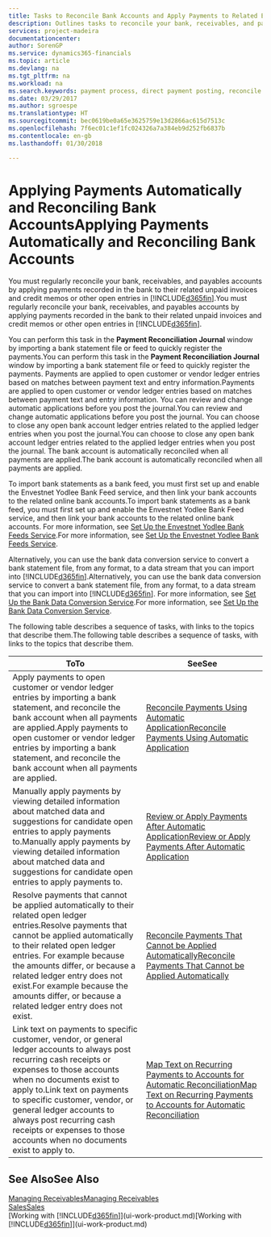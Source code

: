 ```yaml
---
title: Tasks to Reconcile Bank Accounts and Apply Payments to Related Entries | Microsoft Docs
description: Outlines tasks to reconcile your bank, receivables, and payables accounts, post cash receipts or expenses, and apply payments automatically.
services: project-madeira
documentationcenter: 
author: SorenGP
ms.service: dynamics365-financials
ms.topic: article
ms.devlang: na
ms.tgt_pltfrm: na
ms.workload: na
ms.search.keywords: payment process, direct payment posting, reconcile payment, expenses, cash receipts
ms.date: 03/29/2017
ms.author: sgroespe
ms.translationtype: HT
ms.sourcegitcommit: bec0619be0a65e3625759e13d2866ac615d7513c
ms.openlocfilehash: 7f6ec01c1ef1fc024326a7a384eb9d252fb6837b
ms.contentlocale: en-gb
ms.lasthandoff: 01/30/2018

---
```

# <a name="applying-payments-automatically-and-reconciling-bank-accounts"></a><span data-ttu-id="4e2ac-103">Applying Payments Automatically and Reconciling Bank Accounts</span><span class="sxs-lookup"><span data-stu-id="4e2ac-103">Applying Payments Automatically and Reconciling Bank Accounts</span></span>
<span data-ttu-id="4e2ac-104">You must regularly reconcile your bank, receivables, and payables accounts by applying payments recorded in the bank to their related unpaid invoices and credit memos or other open entries in [!INCLUDE[d365fin](includes/d365fin_long_md.md)].</span><span class="sxs-lookup"><span data-stu-id="4e2ac-104">You must regularly reconcile your bank, receivables, and payables accounts by applying payments recorded in the bank to their related unpaid invoices and credit memos or other open entries in [!INCLUDE[d365fin](includes/d365fin_long_md.md)].</span></span>  

<span data-ttu-id="4e2ac-105">You can perform this task in the **Payment Reconciliation Journal** window by importing a bank statement file or feed to quickly register the payments.</span><span class="sxs-lookup"><span data-stu-id="4e2ac-105">You can perform this task in the **Payment Reconciliation Journal** window by importing a bank statement file or feed to quickly register the payments.</span></span> <span data-ttu-id="4e2ac-106">Payments are applied to open customer or vendor ledger entries based on matches between payment text and entry information.</span><span class="sxs-lookup"><span data-stu-id="4e2ac-106">Payments are applied to open customer or vendor ledger entries based on matches between payment text and entry information.</span></span> <span data-ttu-id="4e2ac-107">You can review and change automatic applications before you post the journal.</span><span class="sxs-lookup"><span data-stu-id="4e2ac-107">You can review and change automatic applications before you post the journal.</span></span> <span data-ttu-id="4e2ac-108">You can choose to close any open bank account ledger entries related to the applied ledger entries when you post the journal.</span><span class="sxs-lookup"><span data-stu-id="4e2ac-108">You can choose to close any open bank account ledger entries related to the applied ledger entries when you post the journal.</span></span> <span data-ttu-id="4e2ac-109">The bank account is automatically reconciled when all payments are applied.</span><span class="sxs-lookup"><span data-stu-id="4e2ac-109">The bank account is automatically reconciled when all payments are applied.</span></span>  

<span data-ttu-id="4e2ac-110">To import bank statements as a bank feed, you must first set up and enable the Envestnet Yodlee Bank Feed service, and then link your bank accounts to the related online bank accounts.</span><span class="sxs-lookup"><span data-stu-id="4e2ac-110">To import bank statements as a bank feed, you must first set up and enable the Envestnet Yodlee Bank Feed service, and then link your bank accounts to the related online bank accounts.</span></span> <span data-ttu-id="4e2ac-111">For more information, see [Set Up the Envestnet Yodlee Bank Feeds Service](bank-how-setup-bank-statement-service.md).</span><span class="sxs-lookup"><span data-stu-id="4e2ac-111">For more information, see [Set Up the Envestnet Yodlee Bank Feeds Service](bank-how-setup-bank-statement-service.md).</span></span>  

<span data-ttu-id="4e2ac-112">Alternatively, you can use the bank data conversion service to convert a bank statement file, from any format, to a data stream that you can import into [!INCLUDE[d365fin](includes/d365fin_long_md.md)].</span><span class="sxs-lookup"><span data-stu-id="4e2ac-112">Alternatively, you can use the bank data conversion service to convert a bank statement file, from any format, to a data stream that you can import into [!INCLUDE[d365fin](includes/d365fin_long_md.md)].</span></span> <span data-ttu-id="4e2ac-113">For more information, see [Set Up the Bank Data Conversion Service](bank-how-setup-bank-data-conversion-service.md).</span><span class="sxs-lookup"><span data-stu-id="4e2ac-113">For more information, see [Set Up the Bank Data Conversion Service](bank-how-setup-bank-data-conversion-service.md).</span></span>  

<span data-ttu-id="4e2ac-114">The following table describes a sequence of tasks, with links to the topics that describe them.</span><span class="sxs-lookup"><span data-stu-id="4e2ac-114">The following table describes a sequence of tasks, with links to the topics that describe them.</span></span>  

| <span data-ttu-id="4e2ac-115">To</span><span class="sxs-lookup"><span data-stu-id="4e2ac-115">To</span></span> | <span data-ttu-id="4e2ac-116">See</span><span class="sxs-lookup"><span data-stu-id="4e2ac-116">See</span></span> |
| --- | --- |
| <span data-ttu-id="4e2ac-117">Apply payments to open customer or vendor ledger entries by importing a bank statement, and reconcile the bank account when all payments are applied.</span><span class="sxs-lookup"><span data-stu-id="4e2ac-117">Apply payments to open customer or vendor ledger entries by importing a bank statement, and reconcile the bank account when all payments are applied.</span></span> |[<span data-ttu-id="4e2ac-118">Reconcile Payments Using Automatic Application</span><span class="sxs-lookup"><span data-stu-id="4e2ac-118">Reconcile Payments Using Automatic Application</span></span>](receivables-how-reconcile-payments-auto-application.md) |
| <span data-ttu-id="4e2ac-119">Manually apply payments by viewing detailed information about matched data and suggestions for candidate open entries to apply payments to.</span><span class="sxs-lookup"><span data-stu-id="4e2ac-119">Manually apply payments by viewing detailed information about matched data and suggestions for candidate open entries to apply payments to.</span></span> |[<span data-ttu-id="4e2ac-120">Review or Apply Payments After Automatic Application</span><span class="sxs-lookup"><span data-stu-id="4e2ac-120">Review or Apply Payments After Automatic Application</span></span>](receivables-how-review-apply-payments-auto-application.md) |
| <span data-ttu-id="4e2ac-121">Resolve payments that cannot be applied automatically to their related open ledger entries.</span><span class="sxs-lookup"><span data-stu-id="4e2ac-121">Resolve payments that cannot be applied automatically to their related open ledger entries.</span></span> <span data-ttu-id="4e2ac-122">For example because the amounts differ, or because a related ledger entry does not exist.</span><span class="sxs-lookup"><span data-stu-id="4e2ac-122">For example because the amounts differ, or because a related ledger entry does not exist.</span></span> |[<span data-ttu-id="4e2ac-123">Reconcile Payments That Cannot be Applied Automatically</span><span class="sxs-lookup"><span data-stu-id="4e2ac-123">Reconcile Payments That Cannot be Applied Automatically</span></span>](receivables-how-reconcile-payments-cannot-apply-auto.md) |
| <span data-ttu-id="4e2ac-124">Link text on payments to specific customer, vendor, or general ledger accounts to always post recurring cash receipts or expenses to those accounts when no documents exist to apply to.</span><span class="sxs-lookup"><span data-stu-id="4e2ac-124">Link text on payments to specific customer, vendor, or general ledger accounts to always post recurring cash receipts or expenses to those accounts when no documents exist to apply to.</span></span> |[<span data-ttu-id="4e2ac-125">Map Text on Recurring Payments to Accounts for Automatic Reconciliation</span><span class="sxs-lookup"><span data-stu-id="4e2ac-125">Map Text on Recurring Payments to Accounts for Automatic Reconciliation</span></span>](receivables-how-map-text-recurring-payments-accounts-auto-reconcilliation.md) |

## <a name="see-also"></a><span data-ttu-id="4e2ac-126">See Also</span><span class="sxs-lookup"><span data-stu-id="4e2ac-126">See Also</span></span>
[<span data-ttu-id="4e2ac-127">Managing Receivables</span><span class="sxs-lookup"><span data-stu-id="4e2ac-127">Managing Receivables</span></span>](receivables-manage-receivables.md)  
[<span data-ttu-id="4e2ac-128">Sales</span><span class="sxs-lookup"><span data-stu-id="4e2ac-128">Sales</span></span>](sales-manage-sales.md)  
<span data-ttu-id="4e2ac-129">[Working with [!INCLUDE[d365fin](includes/d365fin_md.md)]](ui-work-product.md)</span><span class="sxs-lookup"><span data-stu-id="4e2ac-129">[Working with [!INCLUDE[d365fin](includes/d365fin_md.md)]](ui-work-product.md)</span></span>

